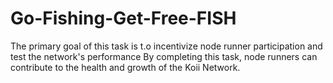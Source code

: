 # Go-Fishing-Get-Free-FISH
The primary goal of this task is t.o incentivize node runner participation and test the network's performance By completing this task, node runners can contribute to the health and growth of the Koii Network.
